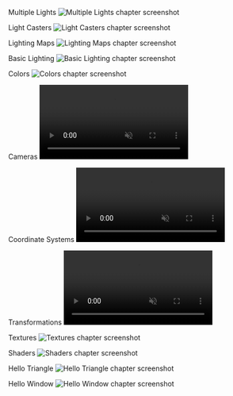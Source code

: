 Multiple Lights
<img src="screenshots/11 multiple lights.png" alt="Multiple Lights chapter screenshot" />

Light Casters
<img src="screenshots/10 light casters.png" alt="Light Casters chapter screenshot" />

Lighting Maps
<img src="screenshots/9 lighting maps.png" alt="Lighting Maps chapter screenshot" />

Basic Lighting
<img src="screenshots/8 basic lighting.png" alt="Basic Lighting chapter screenshot" />

Colors
<img src="screenshots/7 colors.png" alt="Colors chapter screenshot" />

Cameras
<video controls autoplay muted loop src="screenshots/6 cameras.mp4" type="video/mp4">

Coordinate Systems
<video controls autoplay muted loop src="screenshots/5 coordinate systems.mp4" type="video/mp4">

Transformations
<video controls autoplay muted loop src="screenshots/4 transformations.mp4" type="video/mp4">

Textures
<img src="screenshots/3 textures.png" alt="Textures chapter screenshot" />

Shaders
<img src="screenshots/2 shaders.png" alt="Shaders chapter screenshot" />

Hello Triangle
<img src="screenshots/1 hello triangle.png" alt="Hello Triangle chapter screenshot" />

Hello Window
<img src="screenshots/0 hello window.png" alt="Hello Window chapter screenshot" />